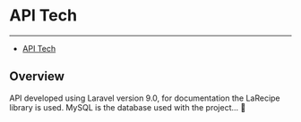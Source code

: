 # API Tech

---

- [API Tech](#section-1)

<a name="section-1"></a>
## Overview

API developed using Laravel version 9.0, for documentation the LaRecipe library is used.
MySQL is the database used with the project... 🦊